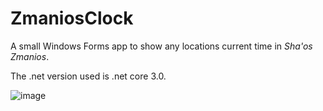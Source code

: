 # ZmaniosClock
A small Windows Forms app to show any locations current time in <em>Sha'os Zmanios</em>.

The .net version used is .net core 3.0.

![image](https://user-images.githubusercontent.com/19853333/86453961-4491c700-bd27-11ea-8d20-2baab0e58e58.png)
